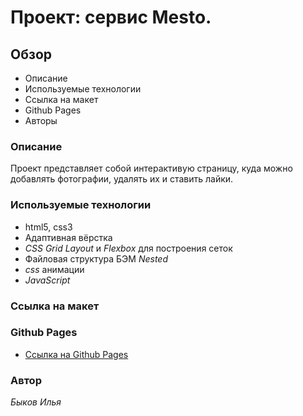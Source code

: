 # Проект: сервис Mesto.

## Обзор
* Описание
* Используемые технологии
* Ссылка на макет
* Github Pages
* Авторы


### **Описание**

Проект представляет собой интерактивую страницу, куда можно добавлять фотографии, удалять их и ставить лайки.


### **Используемые технологии**

+ html5, css3
+ Адаптивная вёрстка
+ _CSS Grid Layout_ и _Flexbox_ для построения сеток
+ Файловая структура БЭМ _Nested_
+ _css_ анимации
+ _JavaScript_


### **Ссылка на макет**

### **Github Pages**
* [Ссылка на Github Pages](https://iliabyk.github.io/mesto/)

### **Автор**
_Быков Илья_
